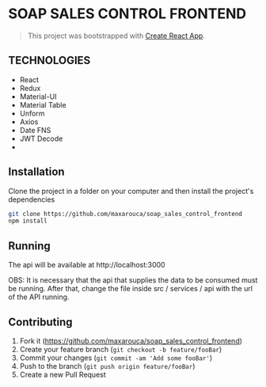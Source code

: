 # SOAP SALES CONTROL FRONTEND

> This project was bootstrapped with [Create React App](https://github.com/facebook/create-react-app).


## TECHNOLOGIES

- React
- Redux
- Material-UI
- Material Table
- Unform
- Axios
- Date FNS
- JWT Decode
- 

## Installation

Clone the project in a folder on your computer and then install the project's dependencies

```sh
git clone https://github.com/maxarouca/soap_sales_control_frontend
npm install
```

## Running

The api will be available at http://localhost:3000

OBS: It is necessary that the api that supplies the data to be consumed must be running. After that, change the file inside src / services / api with the url of the API running.

## Contributing

1. Fork it (<https://github.com/maxarouca/soap_sales_control_frontend>)
2. Create your feature branch (`git checkout -b feature/fooBar`)
3. Commit your changes (`git commit -am 'Add some fooBar'`)
4. Push to the branch (`git push origin feature/fooBar`)
5. Create a new Pull Request
